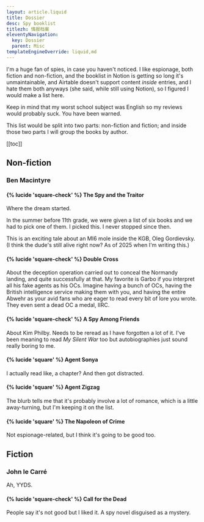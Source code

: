 ```yaml
---
layout: article.liquid
title: Dossier
desc: Spy booklist
titlezh: 情报档案
eleventyNavigation:
  key: Dossier
  parent: Misc
templateEngineOverride: liquid,md
---
```


I'm a huge fan of spies, in case you haven't noticed. I like espionage, both fiction and non-fiction, and the booklist in Notion is getting so long it's unmaintainable, and Airtable doesn't support content *inside* entries, and I hate them both anyways (she said, while still using Notion), so I figured I would make a list here.

Keep in mind that my worst school subject was English so my reviews would probably suck. You have been warned.

This list would be split into two parts: non-fiction and fiction; and inside those two parts I will group the books by author.

[[toc]]

## Non-fiction

### Ben Macintyre

#### {% lucide 'square-check' %} The Spy and the Traitor

Where the dream started.

In the summer before 11th grade, we were given a list of six books and we had to pick one of them. I picked this. I never stopped since then.

This is an exciting tale about an MI6 mole inside the KGB, Oleg Gordievsky. (I think the dude's still alive right now? As of 2025 when I'm writing this.)

#### {% lucide 'square-check' %} Double Cross

About the deception operation carried out to conceal the Normandy landing, and quite successfully at that. My favorite is Garbo if you interpret all his fake agents as his OCs. Imagine having a bunch of OCs, having the British intelligence service making them with you, and having the entire Abwehr as your avid fans who are eager to read every bit of lore you wrote. They even sent a dead OC a medal, IIRC.

#### {% lucide 'square-check' %} A Spy Among Friends

About Kim Philby. Needs to be reread as I have forgotten a lot of it. I've been meaning to read *My Silent War* too but autobiographies just sound really boring to me.

#### {% lucide 'square' %} Agent Sonya

I actually read like, a chapter? And then got distracted.

#### {% lucide 'square' %} Agent Zigzag

The blurb tells me that it's probably involve a lot of romance, which is a little away-turning, but I'm keeping it on the list.

#### {% lucide 'square' %} The Napoleon of Crime

Not espionage-related, but I think it's going to be good too.

## Fiction

### John le Carré

Ah, YYDS.

#### {% lucide 'square-check' %} Call for the Dead

People say it's not good but I liked it. A spy novel disguised as a mystery.
